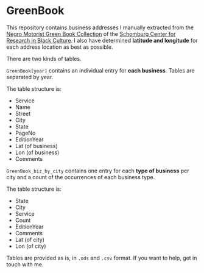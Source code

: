 # GreenBook

This repository contains business addresses I manually extracted from the [Negro Motorist Green Book Collection](http://digitalcollections.nypl.org/collections/the-green-book) of the [Schomburg Center for Research in Black Culture](http://www.nypl.org/locations/schomburg). I also have determined **latitude and longitude** for each address location as best as possible.

There are two kinds of tables.

`GreenBook[year]` contains an individual entry for **each business**. Tables are separated by year.

The table structure is:

* Service
* Name
* Street
* City
* State
* PageNo
* EditionYear
* Lat (of business)
* Lon (of business)
* Comments

`GreenBook_biz_by_city` contains one entry for each **type of business** per city and a count of the occurrences of each business type.

The table structure is:
* State
* City
* Service
* Count
* EditionYear
* Comments
* Lat (of city)
* Lon (of city)

Tables are provided as is, in `.ods` and `.csv` format. If you want to help, get in touch with me.
